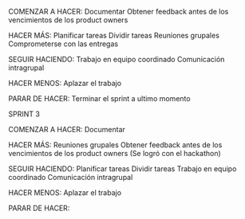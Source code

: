 COMENZAR A HACER:
    Documentar
    Obtener feedback antes de los vencimientos de los product owners

HACER MÁS:
    Planificar tareas
    Dividir tareas
    Reuniones grupales
    Comprometerse con las entregas

SEGUIR HACIENDO:
    Trabajo en equipo coordinado
    Comunicación intragrupal

HACER MENOS:
    Aplazar el trabajo 
    
PARAR DE HACER:
    Terminar el sprint a ultimo momento


SPRINT 3

COMENZAR A HACER: Documentar

HACER MÁS: Reuniones grupales Obtener feedback antes de los vencimientos de los product owners (Se logró con el hackathon)

SEGUIR HACIENDO: Planificar tareas Dividir tareas Trabajo en equipo coordinado Comunicación intragrupal

HACER MENOS: Aplazar el trabajo

PARAR DE HACER: